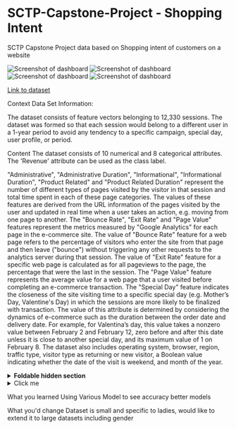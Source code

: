 # SCTP-Capstone-Project - Shopping Intent

SCTP Capstone Project data based on Shopping intent of customers on a website

![Screenshot of dashboard](https://imgur.com/PdJz2ax.jpeg)
![Screenshot of dashboard](https://imgur.com/2JsS69R.jpeg) 
![Screenshot of dashboard](https://imgur.com/Z58meVM.jpeg)
![Screenshot of dashboard](https://imgur.com/nu4jPSc.jpeg)

[Link to dataset](https://drive.google.com/file/d/1YQEi_oazrxWQi8B9JhVSITP1xV8ZeIlf/view?usp=sharing)

Context
Data Set Information:

The dataset consists of feature vectors belonging to 12,330 sessions.
The dataset was formed so that each session
would belong to a different user in a 1-year period to avoid
any tendency to a specific campaign, special day, user
profile, or period.

Content
The dataset consists of 10 numerical and 8 categorical attributes.
The 'Revenue' attribute can be used as the class label.

"Administrative", "Administrative Duration", "Informational", "Informational Duration", "Product Related" and "Product Related Duration" represent the number of different types of pages visited by the visitor in that session and total time spent in each of these page categories. The values of these features are derived from the URL information of the pages visited by the user and updated in real time when a user takes an action, e.g. moving from one page to another. The "Bounce Rate", "Exit Rate" and "Page Value" features represent the metrics measured by "Google Analytics" for each page in the e-commerce site. The value of "Bounce Rate" feature for a web page refers to the percentage of visitors who enter the site from that page and then leave ("bounce") without triggering any other requests to the analytics server during that session. The value of "Exit Rate" feature for a specific web page is calculated as for all pageviews to the page, the percentage that were the last in the session. The "Page Value" feature represents the average value for a web page that a user visited before completing an e-commerce transaction. The "Special Day" feature indicates the closeness of the site visiting time to a specific special day (e.g. Mother’s Day, Valentine's Day) in which the sessions are more likely to be finalized with transaction. The value of this attribute is determined by considering the dynamics of e-commerce such as the duration between the order date and delivery date. For example, for Valentina’s day, this value takes a nonzero value between February 2 and February 12, zero before and after this date unless it is close to another special day, and its maximum value of 1 on February 8. The dataset also includes operating system, browser, region, traffic type, visitor type as returning or new visitor, a Boolean value indicating whether the date of the visit is weekend, and month of the year.

<details>
<summary><b>Foldable hidden section</b></summary>

The main idea for uploading this dataset is to practice data analysis for capstone, as I am working and want to start ML concepts. it is a good resource of data to practice

</details>


<details>
  <summary>Click me</summary>
  
  ### Heading
  1. Foo
  2. Bar
     * Baz
     * Qux

  ### Some Javascript
  
js
  function logSomething(something) {
    console.log('Something', something);
  }
  
</details>

What you learned
Using Various Model to see accuracy better models


What you'd change
Dataset is small and specific to ladies, would like to extend it to large datasets including gender
